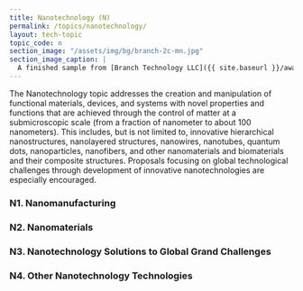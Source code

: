 ```yaml
---
title: Nanotechnology (N)
permalink: /topics/nanotechnology/
layout: tech-topic
topic_code: n
section_image: "/assets/img/bg/branch-2c-mn.jpg"
section_image_caption: |
  A finished sample from [Branch Technology LLC]({{ site.baseurl }}/awardees/phase-2/details/?company=branch-technology-llc#branch-technology-llc) of a complex shape 3-D printed like nature.
---
```


The Nanotechnology topic addresses the creation and manipulation of functional materials, devices, and systems with novel properties and functions that are achieved through the control of matter at a submicroscopic scale (from a fraction of nanometer to about 100 nanometers). This includes, but is not limited to, innovative hierarchical nanostructures, nanolayered structures, nanowires, nanotubes, quantum dots, nanoparticles, nanofibers, and other nanomaterials and biomaterials and their composite structures. Proposals focusing on global technological challenges through development of innovative nanotechnologies are especially encouraged. 

### N1. Nanomanufacturing

### N2. Nanomaterials

### N3. Nanotechnology Solutions to Global Grand Challenges

### N4. Other Nanotechnology Technologies
